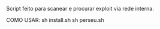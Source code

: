 Script feito para scanear e procurar exploit via rede interna.

COMO USAR:
sh install.sh
sh perseu.sh

